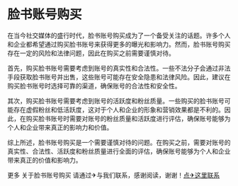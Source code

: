 # 脸书账号购买

在当今社交媒体的盛行时代，脸书账号购买成为了一个备受关注的话题。许多个人和企业都希望通过购买脸书账号来获得更多的曝光和影响力。然而，脸书账号购买存在一定的风险和法律问题，因此在购买之前需要谨慎对待。

首先，购买脸书账号需要考虑到账号的真实性和合法性。一些不法分子会通过非法手段获取脸书账号并出售，这些账号可能存在安全隐患和法律风险。因此，建议在购买脸书账号时选择可靠的渠道，确保账号的合法性和安全性。

其次，购买脸书账号需要考虑到账号的活跃度和粉丝质量。一些购买的脸书账号可能存在虚假粉丝和低活跃度，这对于个人和企业的形象和营销效果都是不利的。因此，在购买脸书账号时需要对账号的粉丝质量和活跃度进行评估，确保账号能够为个人和企业带来真正的影响力和价值。

综上所述，脸书账号购买是一个需要谨慎对待的问题。在购买之前，需要对账号的真实性、合法性、活跃度和粉丝质量进行全面的评估，确保账号能够为个人和企业带来真正的价值和影响力。

更多 关于脸书账号购买 请通过✈与我们联系，感谢阅读，谢谢！[点✈这里联系](https://bbd.k02.cc)
